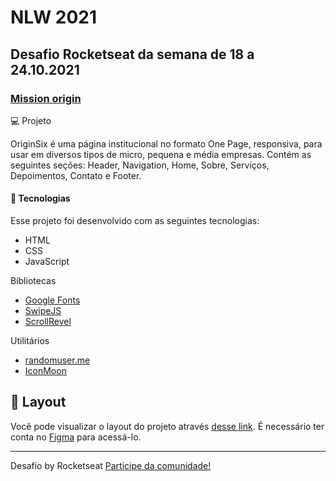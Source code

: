 # NLW 2021 

## Desafio Rocketseat da semana de 18 a 24.10.2021

### [Mission origin](https://www.notion.so/Material-para-as-aulas-62a9d83b24244526ae48486f5e5ebefc)
💻     Projeto

OriginSix é uma página institucional no formato One Page, responsiva, para usar em diversos tipos de micro, pequena e média empresas. Contém as seguintes seções: Header, Navigation, Home, Sobre, Serviços, Depoimentos, Contato e Footer.


#### 🚀   Tecnologias

Esse projeto foi desenvolvido com as seguintes tecnologias:

- HTML
- CSS
- JavaScript

Bibliotecas

- [Google Fonts](https://fonts.google.com/)
- [SwipeJS](https://github.com/nolimits4web/Swiper)
- [ScrollRevel](https://scrollrevealjs.org)

Utilitários

- [randomuser.me](https://randomuser.me/photos)
- [IconMoon](https://icomoon.io/app/#/select)

## 🔖 Layout

Você pode visualizar o layout do projeto através [desse link](https://www.figma.com/file/wYmuRHU2FPiqZMfbdCdtuA/Origin-Six-(Community)?node-id=104%3A0). É necessário ter conta no [Figma](https://figma.com) para acessá-lo.


---

Desafio by Rocketseat [Participe da comunidade!](https://discordapp.com/invite/gCRAFhc)